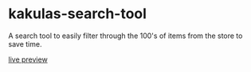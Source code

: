 # kakulas-search-tool
A search tool to easily filter through the 100's of items from the store to save time.

[live preview](https://ashluchowa.github.io/kakulas-search-tool)
